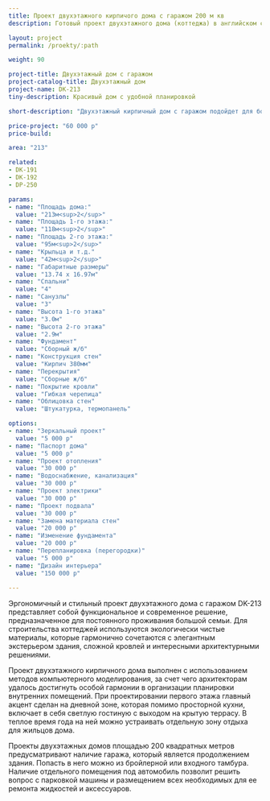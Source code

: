 ```yaml
---
title: Проект двухэтажного кирпичого дома с гаражом 200 м кв
description: Готовый проект двухэтажного дома (коттеджа) в английском стиле с гаражом, из кирпича, газобетона или пеноблоков. Площадь&#58; 213 м.кв.

layout: project
permalink: /proekty/:path

weight: 90

project-title: Двухэтажный дом с гаражом
project-catalog-title: Двухэтажный дом
project-name: DK-213
tiny-description: Красивый дом с удобной планировкой

short-description: "Двухэтажный кирпичный дом с гаражом подойдет для большой семьи. Такой встроенный гараж позволит сэкономить на строительных материалах и без проблем подключить его к отоплению. Выделение отдельных помещений под бойлерную и постирочную поможет разгрузить остальные комнаты. Грамотно решены переходы между зонами дома. Совмещенные пространства кухни и гостиной прекрасно дополняет крытая терраса, с которой можно любоваться видом на сад. Кованые перила украшают парадное крыльцо и террасу за домом."

price-project: "60 000 р"
price-build:

area: "213"

related:
- DK-191
- DK-192
- DP-250

params:
- name: "Площадь дома:"
  value: "213м<sup>2</sup>"
- name: "Площадь 1-го этажа:"
  value: "118м<sup>2</sup>"
- name: "Площадь 2-го этажа:"
  value: "95м<sup>2</sup>"
- name: "Крыльца и т.д."
  value: "42м<sup>2</sup>"
- name: "Габаритные размеры"
  value: "13.74 x 16.97м"
- name: "Спальни"
  value: "4"
- name: "Санузлы"
  value: "3"
- name: "Высота 1-го этажа"
  value: "3.0м"
- name: "Высота 2-го этажа"
  value: "2.9м"
- name: "Фундамент"
  value: "Сборный ж/б"
- name: "Конструкция стен"
  value: "Кирпич 380мм"
- name: "Перекрытия"
  value: "Сборные ж/б"
- name: "Покрытие кровли"
  value: "Гибкая черепица"
- name: "Облицовка стен"
  value: "Штукатурка, термопанель"

options:
- name: "Зеркальный проект"
  value: "5 000 р"
- name: "Паспорт дома"
  value: "5 000 р"
- name: "Проект отопления"
  value: "30 000 р"
- name: "Водоснабжение, канализация"
  value: "30 000 р"
- name: "Проект электрики"
  value: "30 000 р"
- name: "Проект подвала"
  value: "30 000 р"
- name: "Замена материала стен"
  value: "20 000 р"
- name: "Изменение фундамента"
  value: "20 000 р"
- name: "Перепланировка (перегородки)"
  value: "5 000 р"
- name: "Дизайн интерьера"
  value: "150 000 р"
  
---
```

Эргономичный и стильный проект двухэтажного дома с гаражом DK-213 представляет собой функциональное и современное решение, предназначенное для постоянного проживания большой семьи. Для строительства коттеджей используются экологически чистые материалы, которые гармонично сочетаются с элегантным экстерьером здания, сложной кровлей и интересными архитектурными решениями.

Проект двухэтажного кирпичного дома выполнен с использованием методов компьютерного моделирования, за счет чего архитекторам удалось достигнуть особой гармонии в организации планировки внутренних помещений. При проектировании первого этажа главный акцент сделан на дневной зоне, которая помимо просторной кухни, включает в себя светлую гостиную с выходом на крытую террасу. В теплое время года на ней можно устраивать отдельную зону отдыха для жильцов дома.

Проекты двухэтажных домов площадью 200 квадратных метров предусматривают наличие гаража, который является продолжением здания. Попасть в него можно из бройлерной или входного тамбура. Наличие отдельного помещения под автомобиль позволит решить вопрос с парковкой машины и размещением всех необходимых для ее ремонта жидкостей и аксессуаров.